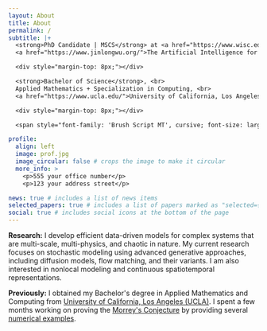 ```yaml
---
layout: About
title: About
permalink: /
subtitle: |+
  <strong>PhD Candidate | MSCS</strong> at <a href="https://www.wisc.edu/">the University of Wisconsin-Madison</a>. <br>
  <a href="https://www.jinlongwu.org/">The Artificial Intelligence for Modeling and Simulation Lab</a>.

  <div style="margin-top: 8px;"></div> 

  <strong>Bachelor of Science</strong>, <br>
  Applied Mathematics + Specialization in Computing, <br>
  <a href="https://www.ucla.edu/">University of California, Los Angeles</a>.

  <div style="margin-top: 8px;"></div> 

  <span style="font-family: 'Brush Script MT', cursive; font-size: larger;">The creative principle resides in mathematics. - Albert Einstein</span>

profile:
  align: left
  image: prof.jpg
  image_circular: false # crops the image to make it circular
  more_info: >
    <p>555 your office number</p>
    <p>123 your address street</p>

news: true # includes a list of news items
selected_papers: true # includes a list of papers marked as "selected={true}"
social: true # includes social icons at the bottom of the page
---
```

**Research:** I develop efficient data-driven models for complex systems that are multi-scale, multi-physics, and chaotic in nature. My current research focuses on stochastic modeling using advanced generative approaches, including diffusion models, flow matching, and their variants. I am also interested in nonlocal modeling and continuous spatiotemporal representations.
<!-- My goal is to make foundational advancements in the theory, methods, and algorithms of generative AI and SciML. My current research focuses on (score-based) diffusion models with applications in complex dynamical systems that are multi-scale, multi-physics, and chaotic in nature. Additionally, my work extends to significant involvement and broad interests in data-driven modeling, computational fluid dynamics, and optimization. -->

**Previously:** I obtained my Bachelor's degree in Applied Mathematics and Computing from [University of California, Los Angeles (UCLA)](https://www.ucla.edu/). I spent a few months working on proving the [Morrey's Conjecture](https://www.ias.edu/video/morreys-conjecture) by providing several [numerical examples](https://arxiv.org/abs/2211.11194).